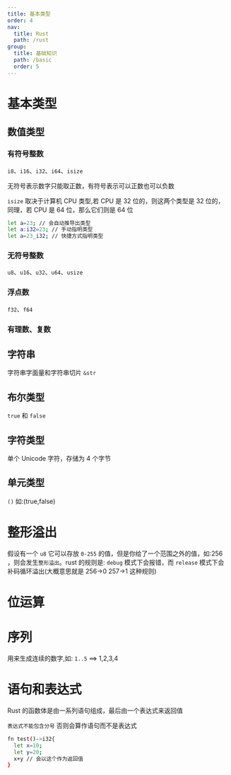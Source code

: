 ```yaml
---
title: 基本类型
order: 4
nav:
  title: Rust
  path: /rust
group:
  title: 基础知识
  path: /basic
  order: 5
---
```


# 基本类型

## 数值类型

### 有符号整数

`i8`、`i16`、`i32`、`i64`、`isize`

无符号表示数字只能取正数，有符号表示可以正数也可以负数

`isize` 取决于计算机 CPU 类型,若 CPU 是 32 位的，则这两个类型是 32 位的，同理，若 CPU 是 64 位，那么它们则是 64 位

```bash
let a=23; // 会自动推导出类型
let a:i32=23; // 手动指明类型
let a=23_i32; // 快捷方式指明类型
```

### 无符号整数

`u8`、`u16`、`u32`、`u64`、`usize`

### 浮点数

`f32`、`f64`

### 有理数、复数

## 字符串

字符串字面量和字符串切片 `&str`

## 布尔类型

`true` 和 `false`

## 字符类型

单个 Unicode 字符，存储为 4 个字节

## 单元类型

`()` 如:(true,false)

# 整形溢出

假设有一个 `u8` 它可以存放 `0-255` 的值，但是你给了一个范围之外的值，如:256 ，则会发生`整形溢出`。rust 的规则是: `debug` 模式下会报错，而 `release` 模式下会补码循环溢出(大概意思就是 256->0 257->1 这种规则)

# 位运算

# 序列

用来生成连续的数字,如: `1..5` ==> 1,2,3,4

# 语句和表达式

Rust 的函数体是由一系列语句组成，最后由一个表达式来返回值

`表达式不能包含分号` 否则会算作语句而不是表达式

```bash
fn test()->i32{
  let x=10;
  let y=20;
  x+y // 会以这个作为返回值
}
```
